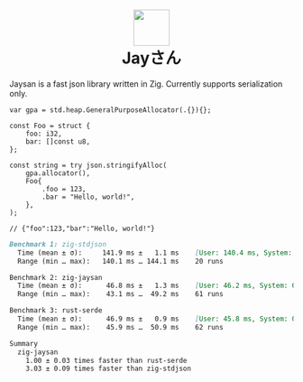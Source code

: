 <h1 align="center">
  <img src="https://upload.wikimedia.org/wikipedia/commons/thumb/c/c9/JSON_vector_logo.svg/160px-JSON_vector_logo.svg.png" width="64"><br>
  Jayさん
  <br>
</h1>

Jaysan is a fast json library written in Zig. Currently supports serialization only.

```zig
var gpa = std.heap.GeneralPurposeAllocator(.{}){};

const Foo = struct {
    foo: i32,
    bar: []const u8,
};

const string = try json.stringifyAlloc(
    gpa.allocator(),
    Foo{
        .foo = 123,
        .bar = "Hello, world!",
    },
);

// {"foo":123,"bar":"Hello, world!"}
```

```md
Benchmark 1: zig-stdjson
  Time (mean ± σ):     141.9 ms ±   1.1 ms    [User: 140.4 ms, System: 1.0 ms]
  Range (min … max):   140.1 ms … 144.1 ms    20 runs

Benchmark 2: zig-jaysan
  Time (mean ± σ):      46.8 ms ±   1.3 ms    [User: 46.2 ms, System: 0.4 ms]
  Range (min … max):    43.1 ms …  49.2 ms    61 runs

Benchmark 3: rust-serde
  Time (mean ± σ):      46.9 ms ±   0.9 ms    [User: 45.8 ms, System: 0.9 ms]
  Range (min … max):    45.9 ms …  50.9 ms    62 runs

Summary
  zig-jaysan
    1.00 ± 0.03 times faster than rust-serde
    3.03 ± 0.09 times faster than zig-stdjson
```

